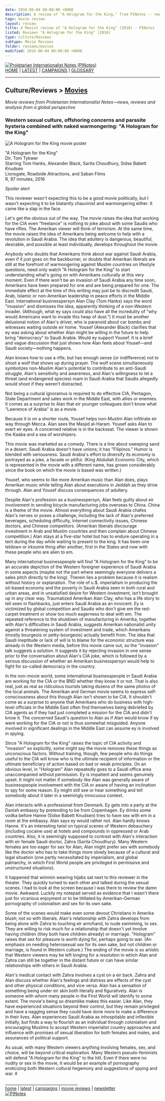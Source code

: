 ```yaml
---
date: 2016-06-04 00:00:00 +0000
description: A review of "A Hologram for the King," from PINotes -- news, reviews and analysis from a Maoist global perspective
tags: movie review
layout: review
title: A Maoist review of "A Hologram for the King" (2016) - PINotes
listed: Review> "A Hologram for the King" (2016)
type: Culture/Reviews
subtype: Movie Reviews
folder: reviews/movies
modified: 2016-06-04 00:00:00 +0000
---
```

<div class="hide"><p id="banner-md"><a href="../index.md"><img src="../_layouts/images/banner_small_600.png" alt="Proletarian Internationalist Notes (PINotes)" /></a><br /><a href="../index.md">HOME</a> | <a href="../pages/latest.md">LATEST</a> | <a href="../pages/agitation/index.md">CAMPAIGNS</a> | <a href="../pages/glossary/index.md">GLOSSARY</a></p><hr /><h2>Culture/Reviews &gt; <a href="../reviews/movies/index.md">Movies</a></h2></div><p id="area-description"><i>Movie reviews from Proletarian Internationalist Notes&mdash;news, reviews and analysis from a global perspective</i></p><div class="hide"></div>

### Western sexual culture, offshoring concerns and parasite hysteria combined with naked warmongering: "A Hologram for the King"

![A Hologram for the King movie poster](../pages/images/2016-06-04-movie-A-Hologram-for-the-King.jpg)

"A Hologram for the King"<br />
Dir. Tom Tykwer<br />
Starring Tom Hanks, Alexander Black, Sarita Choudhury, Sidse Babett Knudsen<br />
Lionsgate, Roadside Attractions, and Saban Films<br />
R, 97 minutes, 2016

*Spoiler alert*

This reviewer wasn't expecting this to be a good movie politically, but I wasn't expecting it to be blatantly chauvinist and warmongering either. It came like a slap in the face.

Let's get the obvious out of the way. The movie raises the idea that working for the CIA even "freelance" is nothing to joke about with some Saudis who have rifles. The Amerikan viewer will think of terrorism. At the same time, the movie raises the idea of Amerikans being welcome to help with a revolution in Saudi Arabia. The idea that adultery is dangerous, beautiful, desirable, and possible at least individually, develops throughout the movie.

Anybody who doubts that Amerikans think about war against Saudi Arabia, even if it just goes on the backburner, or doubts that Amerikan liberals are still at the forefront of warmongering against Muslim countries on lifestyle questions, need only watch "A Hologram for the King" to start understanding what's going on with Amerikans culturally at this very moment. Even if there won't be an invasion of Saudi Arabia any time soon, Amerikans have been prepared for one and are being prepared for one. The immediate effect at the time of this writing may just be to discredit Saudi, Arab, Islamic or non-Amerikan leadership in peace efforts in the Middle East. International businesspersyn Alan Clay (Tom Hanks) says the word "invasion" and dismisses the idea, apparently thinking of a non-Western invader. (Although, what ey says could also have all the incredulity of "why would Americans want to invade this heap of dust.") It must be another delusional notion of Alan's driver, who is paranoid about car bombs and witnesses waiting outside eir home. Yousef (Alexander Black) clarifies that ey was asking about whether Alan might be willing in the future to help bring "democracy" to Saudi Arabia. Would ey support Yousef. It is a brief and vague discussion that just shows how Alan feels about Yousef&mdash;and Saudi society&mdash;nothing happens.

Alan knows how to use a rifle, but has enough sense (or indifference) not to shoot a wolf that shows up during prayer. The wolf scene simultaneously symbolizes non-Muslim Alan's potential to contribute to an anti-Saudi struggle, Alan's sensitivity and awareness, and Alan's willingness to let a threat (and endangered species) roam in Saudi Arabia that Saudis allegedly would shoot if they weren't distracted.

Not being a cultural ignoramus is required to do effective CIA, Pentagon, State Department and sales work in the Middle East, with allies or enemies. It comes as a surprise to Alan that eir younger colleagues don't know what "Lawrence of Arabia" is as a movie.

Because it is on a shorter route, Yousef helps non-Muslim Alan infiltrate eir way through Mecca. Alan sees the Masjid al-Haram. Yousef asks Alan to avert eir eyes. A concerned relative is in the backseat. The viewer is shown the Kaaba and a sea of worshipers.

This movie was marketed as a comedy. There is a line about sweeping sand in a desert. Saudi Arabia doesn't have unions; it has "Filipinos." Humor is blended with seriousness. Saudi Arabia's effort to diversify its economy is portrayed as a joke, a facade or pitiful. (King Abdullah Economic City, which is represented in the movie with a different name, has grown considerably since the book on which the movie is based was written.)

Yousef, who seems to like more Amerikan music than Alan does, plays Amerikan music while telling Alan about executions in Jeddah as they drive through. Alan and Yousef discuss consequences of adultery.

Despite Alan's profession as a businesspersyn, Alan feels guilty about eir involvement in sending bicycle manufacturing jobs overseas to China. China is a theme of the movie. Almost everything about Saudi Arabia chafes Alan's nerves or poses a challenge, including the lack of Alan's preferred beverages, scheduling difficulty, Internet connectivity issues, Chinese doctors, and Chinese competitors. (Amerikan liberals discourage investment in Arab and Muslim countries and then complain about Chinese competition.) Alan stays at a five-star hotel but has to endure operating in a tent during the day while waiting to present to the king. It has been one letdown or irksome thing after another, first in the States and now with these people who are alien to em.

Many international businesspeople will find "A Hologram for the King" to be an accurate depiction of the Western foreigner experience of Saudi Arabia in some aspects (maybe not the part where seemingly everyone delivers a sales pitch directly to the king). Therein lies a problem because it is realism without history or explanation. The role of u.$. imperialism in producing the oil-based economy and the poverty in Saudi Arabia seen in both rural and urban areas, and in unsatisfied desire for Western investment, isn't brought up in any clear way. Traumatized Amerikan Alan Clay, who has a life story to tell seen in flashbacks, just enters Saudi Arabia as an innocent. Ey is victimized by global competition and Saudis who don't give em the red-carpet treatment or show too much eagerness to deal with em. The repeated reference to the shutdown of manufacturing in Amerika, together with Alan's difficulties in Saudi Arabia, suggests Amerikan nationalist unity against a threatening system of investment and trade, which Amerikans (mostly bourgeois or petty-bourgeois) actually benefit from. The idea that Saudi ineptitude or lack of will is to blame for the economic structure was already in the Western media, before this movie came out, so the "invasion" talk suggests a solution. It suggests it by rejecting invasion in one sense prior to the conversation about Alan's CIA joke, which is followed by a serious discussion of whether an Amerikan businesspersyn would help to fight for so-called democracy in the country.

In the non-movie world, some international businesspeople in Saudi Arabia are working for the CIA or the BND whether they know it or not. That is also real, just as real as ridiculous tourists taking dozens of the same photos of the local animals. The Amerikan and German movie seems to express self-consciousness about this though Alan isn't shown to be CIA. It shouldn't come as a surprise to anyone that Amerikans who do business with high-level officials in the Middle East often find themselves being debriefed by CIA agents as if they had just completed a mission for the CIA and didn't know it. The concerned Saudi's question to Alan as if Alan would know if ey were working for the CIA or not is thus somewhat misguided. Anyone involved in significant dealings in the Middle East can assume ey is involved in spying.

Since "A Hologram for the King" raises the topic of CIA activity and "invasion" so explicitly, some might say the movie removes these things as unconscious factors. Without training, though, few people who do things useful to the CIA will know who is the ultimate recipient of information or the ultimate beneficiary of action based on bad or weak principles. On an obvious level, in "Hologram" Alan repeatedly goes to a Saudi office area unaccompanied without permission. Ey is impatient and seems genuinely upset. It might not matter if somebody like Alan was generally aware of businesspeople involvement with the CIA or aware of having an inclination to spy for some reason. Ey might still see or hear something and tell somebody about it later in a seemingly innocuous context.

Alan interacts with a professional from Denmark. Ey gets into a party at the Danish embassy by pretending to be from Copenhagen. Ey drinks some vodka before Hanne (Sidse Babett Knudsen) tries to have sex with em in a room at the embassy. Alan says ey would rather not. Alan hardly knows Hanne. It's an interesting twist on typical scenes of Western debauchery (including cocaine use) at hotels and compounds in oppressed or Arab countries. Also, it is seemingly supposed to contrast with Alan's interaction with eir female Saudi doctor, Zahra (Sarita Choudhury). Many Western females are too eager for sex for Alan; Alan might prefer sex with somebody like the doctor who has to take things more slowly because of a cultural and legal situation (one partly necessitated by imperialism, and global patriarchy, in which First World people are privileged in permissive and unstructured situations).

It happened that wimmin wearing hijabs sat next to this reviewer in the theater. They quickly turned to each other and talked during the sexual scenes. I had to look at the screen because I was there to review the damn movie. Awkward. Luckily my notepad served as evidence that I wasn't there just for vicarious enjoyment or to be titillated by Amerikan-German pornography of colonialism and sex for its own sake.

Some of the scenes would make even some devout Christians in Amerika blush; not so with liberals. Alan's relationship with Zahra develops from being alone with Zahra to touching eir arm/hand, to nude swimming, to sex. They are willing to risk much for a relationship that doesn't yet involve having children (they both have children already) or marriage. "Hologram" raises that sex for pleasure is worth dying for, perhaps going to war. (An emphasis on needing heterosexual sex for its own sake, but not children or marriage, is found in Western culture.) The ending of the movie is so artistic that Western viewers may be left longing for a resolution in which Alan and Zahra can still be together in the distant future or can have similar relationships with others in Saudi Arabia.

Alan's medical contact with Zahra involves a cyst on a eir back. Zahra and Alan discuss whether Alan's feelings and distress are effects of the cyst and other physical conditions, and vice versa. Alan has a sensation of something being under eir skin both literally and figuratively. Alan is someone with whom many people in the First World will identify to some extent. The movie's being so dreamlike makes this easier. Like Alan, they have experienced situations beyond their control, but they remain privileged and have a nagging sense they could have done more to make a difference in their lives. Alan experiences Saudi Arabia as inhospitable and inflexible initially, but finds a way to flourish as an individual through colonialism and encouraging Muslims to accept Western imperialist country approaches and influence with promises of sexual liberation for both females and males, and assurances of political support.

As usual, with many Western viewers anything involving females, sex, and choice, will be beyond critical exploration. Many Western pseudo-feminists will defend "A Hologram for the King" to the hilt. Even if there were no nudity or sex in the movie, it would be an example of pornography eroticizing both Western cultural hegemony and suggestions of spying and war. &loz;

<div class="hide"></div><div class="hide"><p>_____________________________________<br /><a href="../index.md">home</a> | <a href="../pages/latest.md">latest</a> | <a href="../pages/agitation/index.md">campaigns</a> | <a href="../reviews/movies/index.md">movie reviews</a> | <a href="../pages/newsletter/index.md">newsletter</a><br /><a href="../index.md"><img src="../_layouts/images/logo_250.png" alt="PINotes" /></a></p></div>
